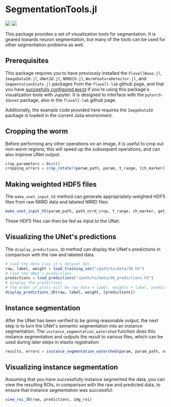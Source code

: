 # SegmentationTools.jl

[![][docs-stable-img]][docs-stable-url] [![][docs-latest-img]][docs-latest-url]


[docs-stable-img]: https://img.shields.io/badge/docs-stable-blue.svg
[docs-stable-url]: https://flavell-lab.github.io/SegmentationTools.jl/stable/

[docs-latest-img]: https://img.shields.io/badge/docs-latest-blue.svg
[docs-latest-url]: https://flavell-lab.github.io/SegmentationTools.jl/dev/

This package provides a set of visualization tools for segmentation. It is geared towards neuron segmentation,
but many of the tools can be used for other segmentation problems as well.

## Prerequisites

This package requires you to have previously installed the `FlavellBase.jl`, `ImageDataIO.jl`, `UNet2D.jl`, `NRRDIO.jl`, `WormFeatureDetector.jl`, and `SegmentationStats.jl` packages from the `flavell-lab` github page, and that you have [succesfully configured `WebIO`](https://juliagizmos.github.io/WebIO.jl/latest/providers/ijulia/) if you're using this package's visualization tools with Jupyter. It is designed to interface with the `pytorch-3dunet` package, also in the `flavell-lab` github page.

Additionally, the example code provided here requires the `ImageDataIO` package is loaded in the current Julia environment.

## Cropping the worm

Before performing any other operations on an image, it is useful to crop out non-worm regions; this will speed up the subsequent operations, and can also improve UNet output:

```julia
crop_parameters = Dict()
cropping_errors = crop_rotate!(param_path, param, t_range, [ch_marker], crop_parameters, save_MIP=true)
```

## Making weighted HDF5 files

The `make_unet_input_h5` method can generate appropriately-weighted HDF5 files from raw NRRD data and labeled NRRD files:

```julia
make_unet_input_h5(param_path, path_nrrd_crop, t_range, ch_marker, get_basename)
```

These HDF5 files can then be fed as input to the UNet.

## Visualizing the UNet's predictions

The `display_predictions_3D` method can display the UNet's predictions in comparison with the raw and labeled data.

```julia
# load the data (say it's dataset 50)
raw, label, weight = load_training_set("/path/to/data/50.h5")
# load the UNet's predictions
predictions = load_predictions("/path/to/data/50_predictions.h5")
# display the predictions
# the order of plots will be raw data + label, weights + label, predictions + label, predictions vs label match
display_predictions_3D(raw, label, weight, [predictions])
```

## Instance segmentation

After the UNet has been verified to be giving reasonable output, the next step is to turn the UNet's semantic segmentation into an instance segmentation. The `instance_segmentation_watershed` function does this instance segmentation and outputs the result to various files, which can be used during later steps in elastix registration:

```julia
results, errors = instance_segmentation_watershed(param, param_path, nrrd_crop_dir, t_range, get_basename, save_centroid=true, save_signal=true, save_roi=true)
```

## Visualizing instance segmentation

Assuming that you have successfully instance segmented the data, you can view the resulting ROIs,
in comparison with the raw and predicted data, to ensure that instance segmentation was successful:

```julia
view_roi_3D(raw, predictions, img_roi)
```
